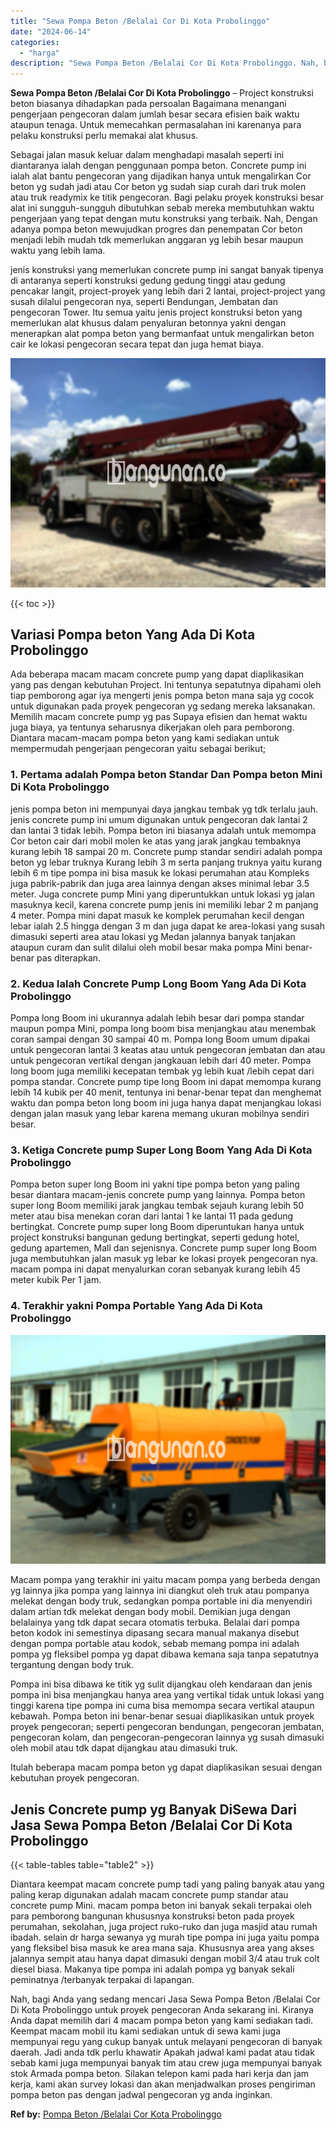 ```yaml
---
title: "Sewa Pompa Beton /Belalai Cor Di Kota Probolinggo"
date: "2024-06-14"
categories: 
  - "harga"
description: "Sewa Pompa Beton /Belalai Cor Di Kota Probolinggo. Nah, bagi Anda yang sedang mencari Jasa Sewa Pompa Beton /Belalai Cor Di Kota Probolinggo untuk proyek pen..."
---
```


**Sewa Pompa Beton /Belalai Cor Di Kota Probolinggo** – Project konstruksi beton biasanya dihadapkan pada persoalan Bagaimana menangani pengerjaan pengecoran dalam jumlah besar secara efisien baik waktu ataupun tenaga. Untuk memecahkan permasalahan ini karenanya para pelaku konstruksi perlu memakai alat khusus.

Sebagai jalan masuk keluar dalam menghadapi masalah seperti ini diantaranya ialah dengan penggunaan pompa beton. Concrete pump ini ialah alat bantu pengecoran yang dijadikan hanya untuk mengalirkan Cor beton yg sudah jadi atau Cor beton yg sudah siap curah dari truk molen atau truk readymix ke titik pengecoran. Bagi pelaku proyek konstruksi besar alat ini sungguh-sungguh dibutuhkan sebab mereka membutuhkan waktu pengerjaan yang tepat dengan mutu konstruksi yang terbaik. Nah, Dengan adanya pompa beton mewujudkan progres dan penempatan Cor beton menjadi lebih mudah tdk memerlukan anggaran yg lebih besar maupun waktu yang lebih lama.

jenis konstruksi yang memerlukan concrete pump ini sangat banyak tipenya di antaranya seperti konstruksi gedung gedung tinggi atau gedung pencakar langit, project-proyek yang lebih dari 2 lantai, project-project yang susah dilalui pengecoran nya, seperti Bendungan, Jembatan dan pengecoran Tower. Itu semua yaitu jenis project konstruksi beton yang memerlukan alat khusus dalam penyaluran betonnya yakni dengan menerapkan alat pompa beton yang bermanfaat untuk mengalirkan beton cair ke lokasi pengecoran secara tepat dan juga hemat biaya.

![Sewa Pompa Beton /Belalai Cor Di Kota Probolinggo](/images/sewa-concrete-pump-33.png)

{{< toc >}}

## Variasi Pompa beton Yang Ada Di Kota Probolinggo

Ada beberapa macam macam concrete pump yang dapat diaplikasikan yang pas dengan kebutuhan Project. Ini tentunya sepatutnya dipahami oleh tiap pemborong agar iya mengerti jenis pompa beton mana saja yg cocok untuk digunakan pada proyek pengecoran yg sedang mereka laksanakan. Memilih macam concrete pump yg pas Supaya efisien dan hemat waktu juga biaya, ya tentunya seharusnya dikerjakan oleh para pemborong. Diantara macam-macam pompa beton yang kami sediakan untuk mempermudah pengerjaan pengecoran yaitu sebagai berikut;

### 1\. Pertama adalah Pompa beton Standar Dan Pompa beton Mini Di Kota Probolinggo

jenis pompa beton ini mempunyai daya jangkau tembak yg tdk terlalu jauh. jenis concrete pump ini umum digunakan untuk pengecoran dak lantai 2 dan lantai 3 tidak lebih. Pompa beton ini biasanya adalah untuk memompa Cor beton cair dari mobil molen ke atas yang jarak jangkau tembaknya kurang lebih 18 sampai 20 m. Concrete pump standar sendiri adalah pompa beton yg lebar truknya Kurang lebih 3 m serta panjang truknya yaitu kurang lebih 6 m tipe pompa ini bisa masuk ke lokasi perumahan atau Kompleks juga pabrik-pabrik dan juga area lainnya dengan akses minimal lebar 3.5 meter. Juga concrete pump Mini yang diperuntukkan untuk lokasi yg jalan masuknya kecil, karena concrete pump jenis ini memiliki lebar 2 m panjang 4 meter. Pompa mini dapat masuk ke komplek perumahan kecil dengan lebar ialah 2.5 hingga dengan 3 m dan juga dapat ke area-lokasi yang susah dimasuki seperti area atau lokasi yg Medan jalannya banyak tanjakan ataupun curam dan sulit dilalui oleh mobil besar maka pompa Mini benar-benar pas diterapkan.

### 2\. Kedua Ialah Concrete Pump Long Boom Yang Ada Di Kota Probolinggo

Pompa long Boom ini ukurannya adalah lebih besar dari pompa standar maupun pompa Mini, pompa long boom bisa menjangkau atau menembak coran sampai dengan 30 sampai 40 m. Pompa long Boom umum dipakai untuk pengecoran lantai 3 keatas atau untuk pengecoran jembatan dan atau untuk pengecoran vertikal dengan jangkauan lebih dari 40 meter. Pompa long boom juga memiliki kecepatan tembak yg lebih kuat /lebih cepat dari pompa standar. Concrete pump tipe long Boom ini dapat memompa kurang lebih 14 kubik per 40 menit, tentunya ini benar-benar tepat dan menghemat waktu dan pompa beton long boom ini juga hanya dapat menjangkau lokasi dengan jalan masuk yang lebar karena memang ukuran mobilnya sendiri besar.

### 3\. Ketiga Concrete pump Super Long Boom Yang Ada Di Kota Probolinggo

Pompa beton super long Boom ini yakni tipe pompa beton yang paling besar diantara macam-jenis concrete pump yang lainnya. Pompa beton super long Boom memiliki jarak jangkau tembak sejauh kurang lebih 50 meter atau bisa menekan coran dari lantai 1 ke lantai 11 pada gedung bertingkat. Concrete pump super long Boom diperuntukan hanya untuk project konstruksi bangunan gedung bertingkat, seperti gedung hotel, gedung apartemen, Mall dan sejenisnya. Concrete pump super long Boom juga membutuhkan jalan masuk yg lebar ke lokasi proyek pengecoran nya. macam pompa ini dapat menyalurkan coran sebanyak kurang lebih 45 meter kubik Per 1 jam.

### 4\. Terakhir yakni Pompa Portable Yang Ada Di Kota Probolinggo

![Sewa Pompa Beton /Belalai Cor Di Kota Probolinggo](/images/sewa-concrete-pump-07.png)

Macam pompa yang terakhir ini yaitu macam pompa yang berbeda dengan yg lainnya jika pompa yang lainnya ini diangkut oleh truk atau pompanya melekat dengan body truk, sedangkan pompa portable ini dia menyendiri dalam artian tdk melekat dengan body mobil. Demikian juga dengan belalainya yang tdk dapat secara otomatis terbuka. Belalai dari pompa beton kodok ini semestinya dipasang secara manual makanya disebut dengan pompa portable atau kodok, sebab memang pompa ini adalah pompa yg fleksibel pompa yg dapat dibawa kemana saja tanpa sepatutnya tergantung dengan body truk.

Pompa ini bisa dibawa ke titik yg sulit dijangkau oleh kendaraan dan jenis pompa ini bisa menjangkau hanya area yang vertikal tidak untuk lokasi yang tinggi karena tipe pompa ini cuma bisa memompa secara vertikal ataupun kebawah. Pompa beton ini benar-benar sesuai diaplikasikan untuk proyek proyek pengecoran; seperti pengecoran bendungan, pengecoran jembatan, pengecoran kolam, dan pengecoran-pengecoran lainnya yg susah dimasuki oleh mobil atau tdk dapat dijangkau atau dimasuki truk.

Itulah beberapa macam pompa beton yg dapat diaplikasikan sesuai dengan kebutuhan proyek pengecoran.

## Jenis Concrete pump yg Banyak DiSewa Dari Jasa Sewa Pompa Beton /Belalai Cor Di Kota Probolinggo

{{< table-tables table="table2" >}}

Diantara keempat macam concrete pump tadi yang paling banyak atau yang paling kerap digunakan adalah macam concrete pump standar atau concrete pump Mini. macam pompa beton ini banyak sekali terpakai oleh para pemborong bangunan khususnya konstruksi beton pada proyek perumahan, sekolahan, juga project ruko-ruko dan juga masjid atau rumah ibadah. selain dr harga sewanya yg murah tipe pompa ini juga yaitu pompa yang fleksibel bisa masuk ke area mana saja. Khususnya area yang akses jalannya sempit atau hanya dapat dimasuki dengan mobil 3/4 atau truk colt diesel biasa. Makanya tipe pompa ini adalah pompa yg banyak sekali peminatnya /terbanyak terpakai di lapangan.

Nah, bagi Anda yang sedang mencari Jasa Sewa Pompa Beton /Belalai Cor Di Kota Probolinggo untuk proyek pengecoran Anda sekarang ini. Kiranya Anda dapat memilih dari 4 macam pompa beton yang kami sediakan tadi. Keempat macam mobil itu kami sediakan untuk di sewa kami juga mempunyai regu yang cukup banyak untuk melayani pengecoran di banyak daerah. Jadi anda tdk perlu khawatir Apakah jadwal kami padat atau tidak sebab kami juga mempunyai banyak tim atau crew juga mempunyai banyak stok Armada pompa beton. Silakan telepon kami pada hari kerja dan jam kerja, kami akan survey lokasi dan akan menjadwalkan proses pengiriman pompa beton pas dengan jadwal pengecoran yg anda inginkan.

**Ref by:** [Pompa Beton /Belalai Cor Kota Probolinggo](https://id.wikipedia.org/wiki/Pompa)
